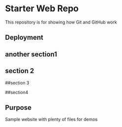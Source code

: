 # Starter Web Repo

This repository is for showing how Git and GitHub work

## Deployment

## another section1

## section 2

##section 3

##section4

## Purpose

Sample website with plenty of files for demos
